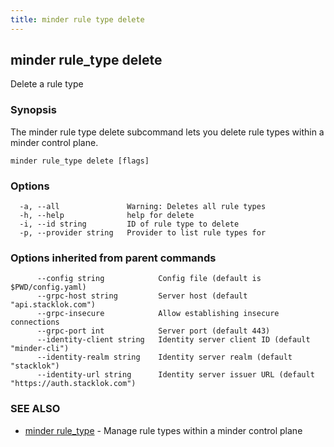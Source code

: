 ```yaml
---
title: minder rule type delete
---
```

## minder rule_type delete

Delete a rule type

### Synopsis

The minder rule type delete subcommand lets you delete rule types within a
minder control plane.

```
minder rule_type delete [flags]
```

### Options

```
  -a, --all               Warning: Deletes all rule types
  -h, --help              help for delete
  -i, --id string         ID of rule type to delete
  -p, --provider string   Provider to list rule types for
```

### Options inherited from parent commands

```
      --config string            Config file (default is $PWD/config.yaml)
      --grpc-host string         Server host (default "api.stacklok.com")
      --grpc-insecure            Allow establishing insecure connections
      --grpc-port int            Server port (default 443)
      --identity-client string   Identity server client ID (default "minder-cli")
      --identity-realm string    Identity server realm (default "stacklok")
      --identity-url string      Identity server issuer URL (default "https://auth.stacklok.com")
```

### SEE ALSO

* [minder rule_type](minder_rule_type.md)	 - Manage rule types within a minder control plane

